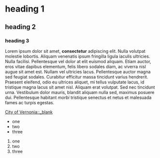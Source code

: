 # heading 1

## heading 2

### heading 3

Lorem ipsum dolor sit amet, **consectetur** adipiscing elit. Nulla volutpat molestie lobortis. Aliquam venenatis ipsum fringilla ligula iaculis ultricies. Nulla facilisi. Pellentesque vel dolor at elit euismod aliquam. Etiam auctor, eros vitae dapibus elementum, felis libero sodales diam, ac viverra nisl augue sit amet est. Nullam vel ultricies lacus. Pellentesque auctor magna sed feugiat sodales. Curabitur efficitur massa tincidunt varius hendrerit. Praesent eleifend, odio eu ultrices aliquet, mi tellus vulputate lacus, id tristique magna lacus sit amet nisl. Aliquam erat volutpat. Sed nec tincidunt urna. Vestibulum dolor mauris, blandit aliquam nulla sed, maximus posuere dui. Pellentesque habitant _morbi_ tristique senectus et netus et malesuada fames ac turpis egestas.

[City of Vernonia::_blank](https://www.vernonia-or.gov/)

* one
* two
* three

1. one
1. two
1. three
